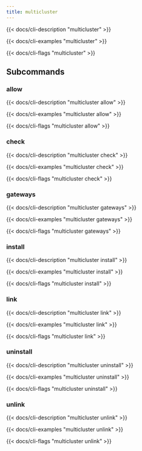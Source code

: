 ```yaml
---
title: multicluster
---
```


{{< docs/cli-description "multicluster" >}}

{{< docs/cli-examples "multicluster" >}}

{{< docs/cli-flags "multicluster" >}}

## Subcommands

### allow

{{< docs/cli-description "multicluster allow" >}}

{{< docs/cli-examples "multicluster allow" >}}

{{< docs/cli-flags "multicluster allow" >}}

### check

{{< docs/cli-description "multicluster check" >}}

{{< docs/cli-examples "multicluster check" >}}

{{< docs/cli-flags "multicluster check" >}}

### gateways

{{< docs/cli-description "multicluster gateways" >}}

{{< docs/cli-examples "multicluster gateways" >}}

{{< docs/cli-flags "multicluster gateways" >}}

### install

{{< docs/cli-description "multicluster install" >}}

{{< docs/cli-examples "multicluster install" >}}

{{< docs/cli-flags "multicluster install" >}}

### link

{{< docs/cli-description "multicluster link" >}}

{{< docs/cli-examples "multicluster link" >}}

{{< docs/cli-flags "multicluster link" >}}

### uninstall

{{< docs/cli-description "multicluster uninstall" >}}

{{< docs/cli-examples "multicluster uninstall" >}}

{{< docs/cli-flags "multicluster uninstall" >}}

### unlink

{{< docs/cli-description "multicluster unlink" >}}

{{< docs/cli-examples "multicluster unlink" >}}

{{< docs/cli-flags "multicluster unlink" >}}
